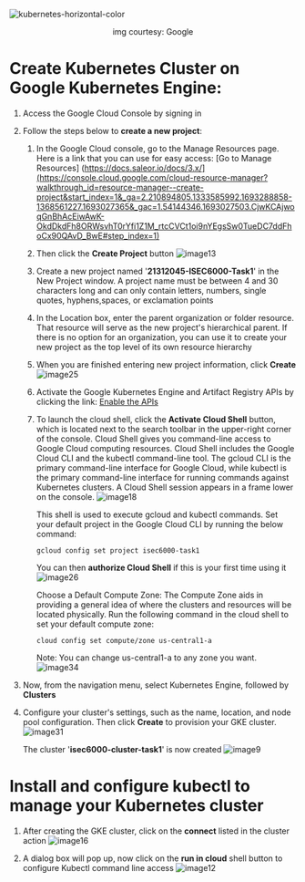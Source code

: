 ![kubernetes-horizontal-color](https://github.com/refanarasheed/21312045-isec6000-assignment1-task1/assets/143176582/d89b9c37-afc8-4b40-997b-ddf2478eba96)

<div align="center">img courtesy: Google</div>

# Create Kubernetes Cluster on Google Kubernetes Engine:
1)	Access the Google Cloud Console by signing in
2)	Follow the steps below to **create a new project**:
       1) In the Google Cloud console, go to the Manage Resources page. Here is a link that you can use for easy access:
          [Go to Manage Resources] (https://docs.saleor.io/docs/3.x/](https://console.cloud.google.com/cloud-resource-manager?walkthrough_id=resource-manager--create-project&start_index=1&_ga=2.210894805.1333585992.1693288858-1368561227.1693027365&_gac=1.54144346.1693027503.CjwKCAjwoqGnBhAcEiwAwK-OkdDkdFh8ORWsvhT0rYfi1Z1M_rtcCVCt1oi9nYEgsSw0TueDC7ddFhoCx90QAvD_BwE#step_index=1)
       3) Then click the **Create Project** button
          ![image13](https://github.com/refanarasheed/21312045-isec6000-assignment1-task1/assets/143176582/dbbb476b-6092-4be6-812e-3eee969a6d4c)

       4) Create a new project named '**21312045-ISEC6000-Task1**' in the New Project window. A project name must be between 4 and 30 characters long and can only contain letters, numbers, single quotes, hyphens,spaces, or exclamation points
       5) In the Location box, enter the parent organization or folder resource. That resource will serve as the new project's hierarchical parent. If there is no option for an organization, you can use it to create your new project as the top level of its own resource hierarchy
       6) When you are finished entering new project information, click **Create**
          ![image25](https://github.com/refanarasheed/21312045-isec6000-assignment1-task1/assets/143176582/a9e583ad-2189-44c2-b567-c19506a5d4e3)

       7) Activate the Google Kubernetes Engine and Artifact Registry APIs by clicking the link: [Enable the APIs](https://console.cloud.google.com/flows/enableapiapiid=artifactregistry.googleapis.com,container.googleapis.com)

       8) To launch the cloud shell, click the **Activate Cloud Shell** button, which is located next to the search toolbar in the upper-right corner of the console. Cloud Shell gives you command-line access to Google Cloud computing resources. Cloud Shell includes the Google Cloud CLI and the kubectl command-line tool. The gcloud CLI is the primary command-line interface for Google Cloud, while kubectl is the primary command-line interface for running commands against Kubernetes clusters. 
          A Cloud Shell session appears in a frame lower on the console.
          ![image18](https://github.com/refanarasheed/21312045-isec6000-assignment1-task1/assets/143176582/a1ea6bc5-b4bb-473a-9b72-4a0f2238f40d)

          This shell is used to execute gcloud and kubectl commands. Set your default project in the Google Cloud CLI by running the below command:
          ```
          gcloud config set project isec6000-task1 
          ```
          You can then **authorize Cloud Shell** if this is your first time using it
          ![image26](https://github.com/refanarasheed/21312045-isec6000-assignment1-task1/assets/143176582/022a3d54-dc4c-4fae-ba88-d61299b24f97)

          Choose a Default Compute Zone: The Compute Zone aids in providing a general idea of where the clusters and resources will be located physically.
          Run the following command in the cloud shell to set your default compute zone:
          ```
          cloud config set compute/zone us-central1-a 
          ```
          Note: You can change us-central1-a to any zone you want.
          ![image34](https://github.com/refanarasheed/21312045-isec6000-assignment1-task1/assets/143176582/34d0d54d-3300-4dd6-91b5-e16c83c1e0f7)

3)  Now, from the navigation menu, select Kubernetes Engine, followed by **Clusters**

4) Configure your cluster's settings, such as the name, location, and node pool configuration. Then click **Create** to provision your GKE cluster.
    ![image31](https://github.com/refanarasheed/21312045-isec6000-assignment1-task1/assets/143176582/8668d953-7ac5-4686-beb0-c2547959724e)

    The cluster '**isec6000-cluster-task1**' is now created
    ![image9](https://github.com/refanarasheed/21312045-isec6000-assignment1-task1/assets/143176582/fb77e895-cb56-4912-b0a3-65ac120ec8af)

# Install and configure kubectl to manage your Kubernetes cluster
1) After creating the GKE cluster, click on the **connect** listed in the cluster action
   ![image16](https://github.com/refanarasheed/21312045-isec6000-assignment1-task1/assets/143176582/019a1db1-c84e-4952-98d9-5d466e97edc8)

2) A dialog box will pop up, now click on the **run in cloud** shell button to configure Kubectl command line access
  ![image12](https://github.com/refanarasheed/21312045-isec6000-assignment1-task1/assets/143176582/a588aa59-744f-4286-bf48-310cca3b0860)

